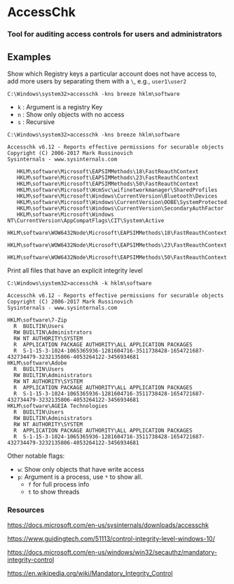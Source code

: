 # AccessChk

### Tool for auditing access controls for users and administrators

## Examples

Show which Registry keys a particular account does not have access to, add more users by separating them with a `\`, e.g., `user1\user2`


`C:\Windows\system32>accesschk -kns breeze hklm\software`
- `k` : Argument is a registry Key
- `n` : Show only objects with no access
- `s` : Recursive
```
C:\Windows\system32>accesschk -kns breeze hklm\software

Accesschk v6.12 - Reports effective permissions for securable objects
Copyright (C) 2006-2017 Mark Russinovich
Sysinternals - www.sysinternals.com

   HKLM\software\Microsoft\EAPSIMMethods\18\FastReauthContext
   HKLM\software\Microsoft\EAPSIMMethods\23\FastReauthContext
   HKLM\software\Microsoft\EAPSIMMethods\50\FastReauthContext
   HKLM\software\Microsoft\WcmSvc\wifinetworkmanager\SharedProfiles
   HKLM\software\Microsoft\Windows\CurrentVersion\Bluetooth\Devices
   HKLM\software\Microsoft\Windows\CurrentVersion\OOBE\SystemProtected
   HKLM\software\Microsoft\Windows\CurrentVersion\SecondaryAuthFactor
   HKLM\software\Microsoft\Windows NT\CurrentVersion\AppCompatFlags\CIT\System\Active
   HKLM\software\WOW6432Node\Microsoft\EAPSIMMethods\18\FastReauthContext
   HKLM\software\WOW6432Node\Microsoft\EAPSIMMethods\23\FastReauthContext
   HKLM\software\WOW6432Node\Microsoft\EAPSIMMethods\50\FastReauthContext
```


Print all files that have an explicit integrity level
```
C:\Windows\system32>accesschk -k hklm\software

Accesschk v6.12 - Reports effective permissions for securable objects
Copyright (C) 2006-2017 Mark Russinovich
Sysinternals - www.sysinternals.com

HKLM\software\7-Zip
  R  BUILTIN\Users
  RW BUILTIN\Administrators
  RW NT AUTHORITY\SYSTEM
  R  APPLICATION PACKAGE AUTHORITY\ALL APPLICATION PACKAGES
  R  S-1-15-3-1024-1065365936-1281604716-3511738428-1654721687-432734479-3232135806-4053264122-3456934681
HKLM\software\Adobe
  R  BUILTIN\Users
  RW BUILTIN\Administrators
  RW NT AUTHORITY\SYSTEM
  R  APPLICATION PACKAGE AUTHORITY\ALL APPLICATION PACKAGES
  R  S-1-15-3-1024-1065365936-1281604716-3511738428-1654721687-432734479-3232135806-4053264122-3456934681
HKLM\software\AGEIA Technologies
  R  BUILTIN\Users
  RW BUILTIN\Administrators
  RW NT AUTHORITY\SYSTEM
  R  APPLICATION PACKAGE AUTHORITY\ALL APPLICATION PACKAGES
  R  S-1-15-3-1024-1065365936-1281604716-3511738428-1654721687-432734479-3232135806-4053264122-3456934681
```

Other notable flags:
- `w`: Show only objects that have write access
- `p`: Argument is a process, use `*` to show all.
    - `f` for full process info
    - `t` to show threads

### Resources

https://docs.microsoft.com/en-us/sysinternals/downloads/accesschk

https://www.guidingtech.com/51113/control-integrity-level-windows-10/

https://docs.microsoft.com/en-us/windows/win32/secauthz/mandatory-integrity-control

https://en.wikipedia.org/wiki/Mandatory_Integrity_Control

